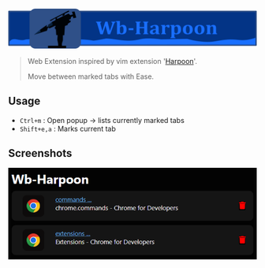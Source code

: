 ![Web Extension Template](./assets/banner-harpoon.png)

>
> Web Extension inspired by vim extension '[Harpoon](https://github.com/ThePrimeagen/harpoon)'.
>
> Move between marked tabs with Ease.
>

## Usage

+ `Ctrl+m` : Open popup -> lists currently marked tabs
+ `Shift+e,a` : Marks current tab

## Screenshots

![Popup](./assets/Screenshot-popup-v1.PNG)

